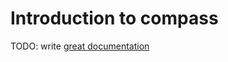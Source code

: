 # Introduction to compass

TODO: write [great documentation](http://jacobian.org/writing/what-to-write/)
